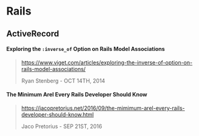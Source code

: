 # Rails

## ActiveRecord

#### Exploring the `:inverse_of` Option on Rails Model Associations
> https://www.viget.com/articles/exploring-the-inverse-of-option-on-rails-model-associations/
>
> Ryan Stenberg - OCT 14TH, 2014

#### The Minimum Arel Every Rails Developer Should Know
> https://jacopretorius.net/2016/09/the-mimimum-arel-every-rails-developer-should-know.html
>
> Jaco Pretorius - SEP 21ST, 2016
